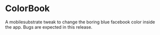 # ColorBook
A mobilesubstrate tweak to change the boring blue facebook color inside the app.
Bugs are expected in this release.
